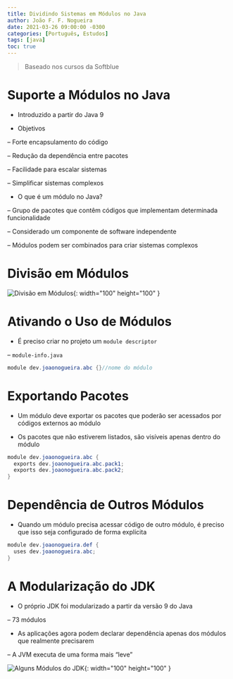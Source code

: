 ```yaml
---
title: Dividindo Sistemas em Módulos no Java
author: João F. F. Nogueira
date: 2021-03-26 09:00:00 -0300
categories: [Português, Estudos]
tags: [java]
toc: true
---
```


> Baseado nos cursos da Softblue

# Suporte a Módulos no Java

* Introduzido a partir do Java 9

* Objetivos

– Forte encapsulamento do código

– Redução da dependência entre pacotes

– Facilidade para escalar sistemas

– Simplificar sistemas complexos

* O que é um módulo no Java?

– Grupo de pacotes que contêm códigos que implementam determinada funcionalidade

– Considerado um componente de software independente

– Módulos podem ser combinados para criar sistemas complexos

# Divisão em Módulos

![Divisão em Módulos](/posts/2021-03-26-2.png){: width="100" height="100" }

# Ativando o Uso de Módulos

* É preciso criar no projeto um `module descriptor`

– `module-info.java`

```java
module dev.joaonogueira.abc {}//nome do módulo
```

# Exportando Pacotes

* Um módulo deve exportar os pacotes que poderão ser acessados por códigos externos ao módulo

* Os pacotes que não estiverem listados, são visíveis apenas dentro do módulo

```java
module dev.joaonogueira.abc {
  exports dev.joaonogueira.abc.pack1;
  exports dev.joaonogueira.abc.pack2;
}
```

# Dependência de Outros Módulos

* Quando um módulo precisa acessar código de outro módulo, é preciso que isso seja configurado de forma explícita

```java
module dev.joaonogueira.def {
  uses dev.joaonogueira.abc;
}
```

# A Modularização do JDK

* O próprio JDK foi modularizado a partir da versão 9 do Java

– 73 módulos
* As aplicações agora podem declarar dependência apenas dos módulos que realmente precisarem

– A JVM executa de uma forma mais “leve”

![Alguns Módulos do JDK](/posts/2021-03-26-3.png){: width="100" height="100" }
